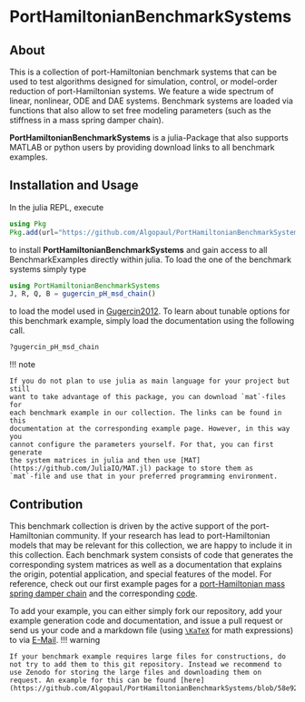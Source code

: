 # PortHamiltonianBenchmarkSystems

## About

This is a collection of port-Hamiltonian benchmark systems that can be used to test algorithms designed for simulation, control, or model-order reduction of port-Hamiltonian systems. We feature a wide spectrum of linear, nonlinear, ODE and DAE systems. Benchmark systems are loaded via functions that also allow to set free modeling parameters (such as the stiffness in a mass spring damper chain).

**PortHamiltonianBenchmarkSystems** is a julia-Package that also supports MATLAB or python users by providing download links to all benchmark examples.

## Installation and Usage

In the julia REPL, execute
```julia
using Pkg
Pkg.add(url="https://github.com/Algopaul/PortHamiltonianBenchmarkSystems/")
```
to install **PortHamiltonianBenchmarkSystems** and gain access to all
BenchmarkExamples directly within julia. To load the one of the benchmark
systems simply type
```julia
using PortHamiltonianBenchmarkSystems
J, R, Q, B = gugercin_pH_msd_chain()
```
to load the model used in [Gugercin2012](https://github.com/Algopaul/PortHamiltonianBenchmarkSystems/blob/7c7e588f9bd67ba4a5c67ac37768c9c43021e6e6/bibliography.tex#L9-L17). To learn about tunable options for this benchmark example, simply load the documentation using the following call.
```julia
?gugercin_pH_msd_chain
```

!!! note

    If you do not plan to use julia as main language for your project but still
    want to take advantage of this package, you can download `mat`-files for
    each benchmark example in our collection. The links can be found in this
    documentation at the corresponding example page. However, in this way you
    cannot configure the parameters yourself. For that, you can first generate
    the system matrices in julia and then use [MAT](https://github.com/JuliaIO/MAT.jl) package to store them as
    `mat`-file and use that in your preferred programming environment.

## Contribution

This benchmark collection is driven by the active support of the port-Hamiltonian community. If your research has lead to port-Hamiltonian models that may be relevant for this collection, we are happy to include it in this collection. Each benchmark system consists of code that generates the corresponding system matrices as well as a documentation that explains the origin, potential application, and special features of the model. For reference, check out our first example pages for a [port-Hamiltonian mass spring damper chain](./GugercinMSDChain.md) and the corresponding [code](https://github.com/Algopaul/PortHamiltonianBenchmarkSystems/blob/58e925c50836958a83141ae987b0b5ace4be953c/src/PortHamiltonianBenchmarkSystems.jl#L25).

To add your example, you can either simply fork our repository, add your example generation code and documentation, and issue a pull request or send us your code and a markdown file (using [``\KaTeX``](https://katex.org/) for math expressions) to via [E-Mail](mailto:schwerdt@math.tu-berlin.de).
!!! warning

    If your benchmark example requires large files for constructions, do not try to add them to this git repository. Instead we recommend to use Zenodo for storing the large files and downloading them on request. An example for this can be found [here](https://github.com/Algopaul/PortHamiltonianBenchmarkSystems/blob/58e925c50836958a83141ae987b0b5ace4be953c/src/PortHamiltonianBenchmarkSystems.jl#L107).
